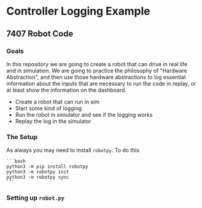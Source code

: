# Controller Logging Example 
## 7407 Robot Code

### Goals

In this repository we are going to create a robot that can drive in real life and in simulation. 
We are going to practice the philosophy of "Hardware Abstraction", and then use those hardware abstractions 
to log essential information about the inputs that are necessary to run the code in replay, or at
least show the information on the dashboard. 

* Create a robot that can run in sim
* Start some kind of logging
* Run the robot in simulator and see if the logging works
* Replay the log in the simulator


### The Setup

As always you may need to install `robotpy`. To do this

    ```bash
    python3 -m pip install robotpy
    python3 -m robotpy init
    python3 -m robotpy sync
    ```

### Setting up `robot.py`